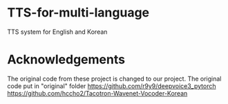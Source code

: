 # TTS-for-multi-language
TTS system for English and Korean


# Acknowledgements
The original code from these project is changed to our project.
The original code put in "original" folder
https://github.com/r9y9/deepvoice3_pytorch
https://github.com/hccho2/Tacotron-Wavenet-Vocoder-Korean
